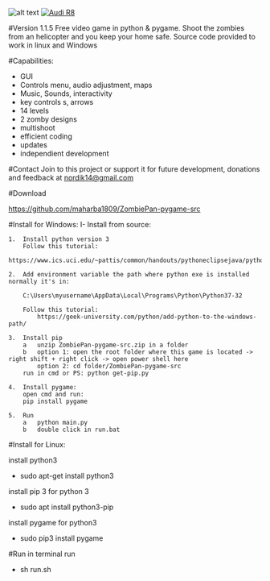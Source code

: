 ![alt text]()
[![Audi R8](https://linuxparaorcos.files.wordpress.com/2019/06/version_1.1.6.png?w=748&h=589)](https://youtu.be/tGY9dSqrO8Q
)

#Version 1.1.5
Free video game in python & pygame. Shoot the zombies from an helicopter and you keep your home safe. 
Source code provided to work in linux and Windows 

#Capabilities:
-   GUI
-   Controls menu, audio adjustment, maps
-   Music, Sounds, interactivity
-   key controls s, arrows
-   14 levels
-   2 zomby designs
-   multishoot
-   efficient coding
-   updates
-   independient development

#Contact
Join to this project or support it for future development, donations and feedback at
nordik14@gmail.com

#Download 

 https://github.com/maharba1809/ZombiePan-pygame-src

#Install for Windows:
I-  Install from source:

    1.  Install python version 3
        Follow this tutorial:
        https://www.ics.uci.edu/~pattis/common/handouts/pythoneclipsejava/python.html

    2.  Add environment variable the path where python exe is installed normally it's in:

        C:\Users\myusername\AppData\Local\Programs\Python\Python37-32

        Follow this tutorial:
            https://geek-university.com/python/add-python-to-the-windows-path/

    3.  Install pip
        a   unzip ZombiePan-pygame-src.zip in a folder
        b   option 1: open the root folder where this game is located -> right shift + right click -> open power shell here
            option 2: cd folder/ZombiePan-pygame-src
        run in cmd or PS: python get-pip.py

    4.  Install pygame:
        open cmd and run:
        pip install pygame

    5.  Run
        a   python main.py
        b   double click in run.bat

#Install for Linux:

install python3
-   sudo apt-get install python3

install pip 3 for python 3
-    sudo apt install python3-pip

install pygame for python3
-    sudo pip3 install pygame

#Run 
in terminal run
-   sh run.sh
    

